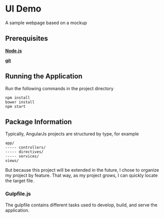 # UI Demo
A sample webpage based on a mockup

## Prerequisites
**[Node.js](https://nodejs.org/en/download/)**

**[git](https://git-scm.com/downloads)**

## Running the Application

Run the following commands in the project directory
```
npm install
bower install
npm start
```

## Package Information
Typically, AngularJs projects are structured by type, for example
```
app/
----- controllers/
----- directives/
----- services/
views/
```

But because this project will be extended in the future, I chose to organize my project by feature. 
That way, as my project grows, I can quickly locate the target file. 

### Gulpfile.js
The gulpfile contains different tasks used to develop, build, and serve the application.

